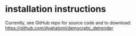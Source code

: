 installation instructions
=========================
Currently, see GitHub repo for source code and to download:
https://github.com/dyahalomi/democratic_detrender
